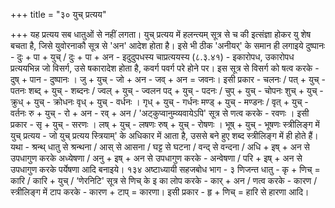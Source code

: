 +++
title = "३० युच् प्रत्यय"

+++
यह प्रत्यय सब धातुओं से नहीं लगता।
युच् प्रत्यय में हलन्त्यम् सूत्र से च की इत्संज्ञा होकर यु शेष बचता है, जिसे युवोरनाकौ सूत्र से 'अन' आदेश होता है। इसे भी ठीक 'अनीयर्' के समान ही लगाइये
दुष्पानः - दुः + पा + युच् / दुः + पा + अन -
इदुदुपधस्य चाप्रत्ययस्य (८.३.४१) - इकारोपध, उकारोपध प्रत्ययभिन्न जो विसर्ग, उसे षकारादेश होता है, कवर्ग पवर्ग परे होने पर।
इस सूत्र से विसर्ग को षत्व करके - दुष् + पान - दुष्पानः । जु + युच् - जो + अन - जव् + अन = जवनः। इसी प्रकार -
चलनः / पत् + युच् - पतनः शब्द् + युच् - शब्दनः / ज्वल् + युच् - ज्वलन पद् + युच् - पदनः / चुप् + युच् - चोपनः शुच् + युच् -
क्रुध् + युच् - क्रोधनः वृध् + युच् - वर्धनः । गृध् + युच् - गर्धनः मण्ड् + युच् - मण्डनः / वृत् + युच् - वर्तनः
रु + युच् - रो + अन - रव् + अन / 'अट्कुप्वानुम्व्यवायेऽपि' सूत्र से णत्व करके - रवणः । इसी प्रकार - सृ + युच् - सरणः । लष् + युच् - लषणः रुष् + युच् - रोषणः । भूष् + युच् - भूषणः
स्त्रीलिङ्ग में युच् प्रत्यय - जो युच् प्रत्यय स्त्रियाम्' के अधिकार में आता है, उससे बने हुए शब्द स्त्रीलिङ्ग में ही होते हैं।
यथा - श्रन्थ् धातु से श्रन्थना / आस् से आसना / घट्ट से घटना / वन्द् से वन्दना / अधि + इष् + अन से उपधागुण करके अध्येषणा / अनु + इष् + अन से उपधागुण करके - अन्वेषणा / परि + इष् + अन से उपधागुण करके पर्येषणा आदि बनाइये।
१३४
अष्टाध्यायी सहजबोध भाग - ३
णिजन्त धातु - कृ + णिच् = कारि / कारि + युच् / ‘णेरनिटि' सूत्र से णिच् के इ का लोप करके - कार् + अन / णत्व करके - कारण / स्त्रीलिङ्ग में टाप करके - कारण + टाप् = कारणा। इसी प्रकार - हृ + णिच् = हारि से हारणा आदि।